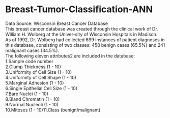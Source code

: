 # Breast-Tumor-Classification-ANN

Data Source: Wisconsin Breast Cancer Database<br>
This  breast cancer database was created through  the clinical work of Dr.  William H. Wolberg at the  Univer-sity  of  Wisconsin  Hospitals  in  Madison.  <br>
As  of  1992,  Dr.  Wolberg  had  collected  699  instances  of  patient diagnoses  in  this  database,  consisting  of  two  classes:  458  benign  cases  (65.5%)  and  241  malignant  cases (34.5%). <br>
The following eleven attributes2 are included in the database:<br>
1.Sample code number<br>
2.Clump Thickness (1 - 10)<br>
3.Uniformity of Cell Size (1 - 10)<br>
4.Uniformity of Cell Shape (1 - 10)<br>
5.Marginal Adhesion (1 - 10)<br>
6.Single Epithelial Cell Size (1 - 10)<br>
7.Bare Nuclei (1 - 10)<br>
8.Bland Chromatin (1 - 10)<br>
9.Normal Nucleoli (1 - 10)<br>
10.Mitoses (1 - 10)11.Class (benign/malignant)
